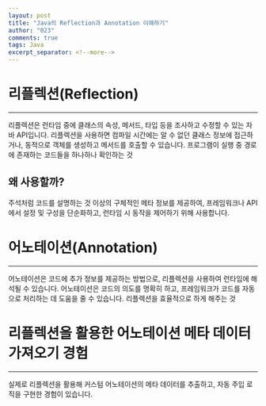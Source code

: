 ```yaml
---
layout: post
title: "Java의 Reflection과 Annotation 이해하기"
author: "023"
comments: true
tags: Java
excerpt_separator: <!--more-->
---
```


# 리플렉션(Reflection)

<hr>

리플렉션은 런타임 중에 클래스의 속성, 메서드, 타입 등을 조사하고 수정할 수 있는 자바 API입니다. 리플렉션을 사용하면 컴파일 시간에는 알 수 없던 클래스 정보에 접근하거나, 동적으로 객체를 생성하고 메서드를 호출할 수 있습니다.
프로그램이 실행 중 경로에 존재하는 코드들을 하나하나 확인하는 것

## 왜 사용할까?
주석처럼 코드를 설명하는 것 이상의 구체적인 메타 정보를 제공하여, 프레임워크나 API에서 설정 및 구성을 단순화하고, 런타임 시 동작을 제어하기 위해 사용합니다.

# 어노테이션(Annotation)

<hr>

어노테이션은 코드에 추가 정보를 제공하는 방법으로, 리플렉션을 사용하여 런타임에 해석될 수 있습니다. 어노테이션은 코드의 의도를 명확히 하고, 프레임워크가 코드를 자동으로 처리하는 데 도움을 줄 수 있습니다.
리플렉션을 효율적으로 하게 해주는 것

# 리플렉션을 활용한 어노테이션 메타 데이터 가져오기 경험
<hr>

실제로 리플렉션을 활용해 커스텀 어노테이션의 메타 데이터를 추출하고, 자동 주입 로직을 구현한 경험이 있습니다.
